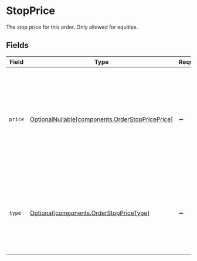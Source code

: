 # StopPrice

The stop price for this order. Only allowed for equities.


## Fields

| Field                                                                                                                                                                                                           | Type                                                                                                                                                                                                            | Required                                                                                                                                                                                                        | Description                                                                                                                                                                                                     | Example                                                                                                                                                                                                         |
| --------------------------------------------------------------------------------------------------------------------------------------------------------------------------------------------------------------- | --------------------------------------------------------------------------------------------------------------------------------------------------------------------------------------------------------------- | --------------------------------------------------------------------------------------------------------------------------------------------------------------------------------------------------------------- | --------------------------------------------------------------------------------------------------------------------------------------------------------------------------------------------------------------- | --------------------------------------------------------------------------------------------------------------------------------------------------------------------------------------------------------------- |
| `price`                                                                                                                                                                                                         | [OptionalNullable[components.OrderStopPricePrice]](../../models/components/orderstoppriceprice.md)                                                                                                              | :heavy_minus_sign:                                                                                                                                                                                              | The stop price which must be greater than zero if provided. For equity orders in the USD currency, up to 2 decimal places are allowed for prices above $1 and up to 4 decimal places for prices at or below $1. | {<br/>"value": "88.132"<br/>}                                                                                                                                                                                   |
| `type`                                                                                                                                                                                                          | [Optional[components.OrderStopPriceType]](../../models/components/orderstoppricetype.md)                                                                                                                        | :heavy_minus_sign:                                                                                                                                                                                              | The type of this price, which must PRICE_PER_UNIT for equity orders. (Fixed income and mutual fund assets do not support stop orders.)                                                                          | PRICE_PER_UNIT                                                                                                                                                                                                  |